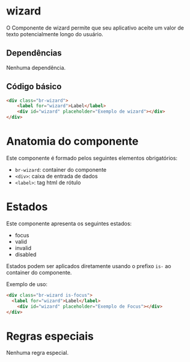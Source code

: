 # wizard

O Componente de wizard  permite que seu aplicativo aceite um valor de texto potencialmente longo do usuário.


## Dependências

Nenhuma dependência.

## Código básico

```html
<div class="br-wizard">
    <label for="wizard">Label</label>
    <div id="wizard" placeholder="Exemplo de wizard"></div>
</div>
```

# Anatomia do componente

Este componente é formado pelos seguintes elementos obrigatórios:

- `br-wizard`: container do componente
- `<div>`: caixa de entrada de dados
- `<label>`: tag html de rótulo

# Estados

Este componente apresenta os seguintes estados:

- focus
- valid
- invalid
- disabled

Estados podem ser aplicados diretamente usando o prefixo `is-` ao container do componente.

Exemplo de uso:

```html
<div class="br-wizard is-focus">
  <label for="wizard">Label</label>
    <div id="wizard" placeholder="Exemplo de Focus"></div>
</div>
```

# Regras especiais

Nenhuma regra especial.
